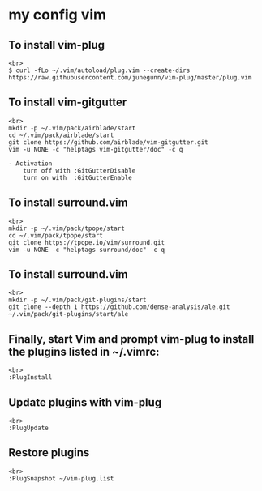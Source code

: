 # my config vim

## To install vim-plug
	<br>
	$ curl -fLo ~/.vim/autoload/plug.vim --create-dirs https://raw.githubusercontent.com/junegunn/vim-plug/master/plug.vim

## To install vim-gitgutter
	<br>
	mkdir -p ~/.vim/pack/airblade/start
	cd ~/.vim/pack/airblade/start
	git clone https://github.com/airblade/vim-gitgutter.git
	vim -u NONE -c "helptags vim-gitgutter/doc" -c q

	- Activation
		turn off with :GitGutterDisable
		turn on with  :GitGutterEnable
 

## To install surround.vim
	<br>
	mkdir -p ~/.vim/pack/tpope/start
	cd ~/.vim/pack/tpope/start
	git clone https://tpope.io/vim/surround.git
	vim -u NONE -c "helptags surround/doc" -c q

## To install surround.vim
	<br>
	mkdir -p ~/.vim/pack/git-plugins/start
	git clone --depth 1 https://github.com/dense-analysis/ale.git ~/.vim/pack/git-plugins/start/ale

## Finally, start Vim and prompt vim-plug to install the plugins listed in ~/.vimrc:
	<br>
	:PlugInstall

## Update plugins with vim-plug
	<br>
	:PlugUpdate

## Restore plugins
	<br>
	:PlugSnapshot ~/vim-plug.list
